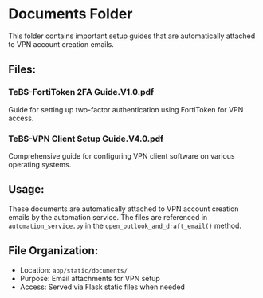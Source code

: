 # Documents Folder

This folder contains important setup guides that are automatically attached to VPN account creation emails.

## Files:

### TeBS-FortiToken 2FA Guide.V1.0.pdf
Guide for setting up two-factor authentication using FortiToken for VPN access.

### TeBS-VPN Client Setup Guide.V4.0.pdf
Comprehensive guide for configuring VPN client software on various operating systems.

## Usage:
These documents are automatically attached to VPN account creation emails by the automation service. The files are referenced in `automation_service.py` in the `open_outlook_and_draft_email()` method.

## File Organization:
- Location: `app/static/documents/`
- Purpose: Email attachments for VPN setup
- Access: Served via Flask static files when needed
